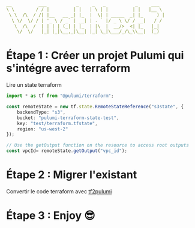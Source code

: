 ```yaml
__          ___           _     _   _           _     ___  
\ \        / / |         | |   | \ | |         | |   |__ \ 
 \ \  /\  / /| |__   __ _| |_  |  \| | _____  _| |_     ) |
  \ \/  \/ / | '_ \ / _` | __| | . ` |/ _ \ \/ / __|   / / 
   \  /\  /  | | | | (_| | |_  | |\  |  __/>  <| |_   |_|  
    \/  \/   |_| |_|\__,_|\__| |_| \_|\___/_/\_\\__|  (_)  

```                                              




              
                                                           
# Étape 1 : Créer un projet Pulumi qui s'intégre avec terraform

Lire un state terraform

```ts
import * as tf from "@pulumi/terraform";

const remoteState = new tf.state.RemoteStateReference("s3state", {
    backendType: "s3",
    bucket: "pulumi-terraform-state-test",
    key: "test/terraform.tfstate",
    region: "us-west-2"
});

// Use the getOutput function on the resource to access root outputs
const vpcId= remoteState.getOutput("vpc_id");
```





# Étape 2 : Migrer l'existant

Convertir le code terraform avec [tf2pulumi](https://www.pulumi.com/tf2pulumi/)









# Étape 3 : Enjoy 😎

